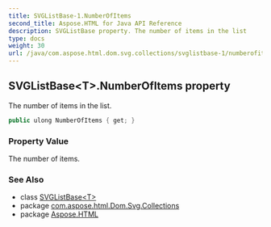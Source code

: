 ```yaml
---
title: SVGListBase-1.NumberOfItems
second_title: Aspose.HTML for Java API Reference
description: SVGListBase property. The number of items in the list
type: docs
weight: 30
url: /java/com.aspose.html.dom.svg.collections/svglistbase-1/numberofitems/
---
```

## SVGListBase&lt;T&gt;.NumberOfItems property

The number of items in the list.

```java
public ulong NumberOfItems { get; }
```

### Property Value

The number of items.

### See Also

* class [SVGListBase&lt;T&gt;](../)
* package [com.aspose.html.Dom.Svg.Collections](../../svglistbase-1/)
* package [Aspose.HTML](../../../)

